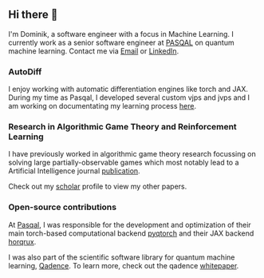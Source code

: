 ## Hi there 👋
I'm Dominik, a software engineer with a focus in Machine Learning.
I currently work as a senior software engineer at [PASQAL](https://pasqal.com) on quantum machine learning.
Contact me via [Email](mailto:dominik.andreas.seitz@gmail.com) or
[LinkedIn](https://www.linkedin.com/in/dominik-andreas-seitz-0689/).

### AutoDiff
I enjoy working with automatic differentiation engines like torch and JAX. During my time as Pasqal, I developed several custom vjps and jvps and I am working on documentating my learning process [here](https://github.com/dominikandreasseitz/custom_jvp_vjp_tutorials).

### Research in Algorithmic Game Theory and Reinforcement Learning
I have previously worked in algorithmic game theory research focussing on solving large partially-observable games which most notably lead to a Artificial Intelligence journal [publication](https://doi.org/10.1016/j.artint.2022.103805).

Check out my [scholar](https://scholar.google.com/citations?user=iLP6ouIAAAAJ&hl=en&oi=ao) profile to view my other papers.

### Open-source contributions
At [Pasqal](https://pasqal.com), I was responsible for the development and optimization of their main torch-based computational backend [pyqtorch](https://github.com/pasqal-io/pyqtorch) and their JAX backend [horqrux](https://github.com/pasqal-io/horqrux).

I was also part of the scientific software library for quantum machine learning, [Qadence](https://github.com/pasqal-io/qadence). 
To learn more, check out the qadence [whitepaper](https://arxiv.org/pdf/2401.09915).


<!--
**dominikandreasseitz/dominikandreasseitz** is a ✨ _special_ ✨ repository because its `README.md` (this file) appears on your GitHub profile.

Here are some ideas to get you started:

- 🔭 I’m currently working on ...
- 🌱 I’m currently learning ...
- 👯 I’m looking to collaborate on ...
- 🤔 I’m looking for help with ...
- 💬 Ask me about ...
- 📫 How to reach me: ...
- 😄 Pronouns: ...
- ⚡ Fun fact: ...
-->
